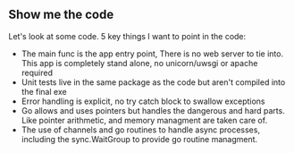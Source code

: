 ##  Show me the code

Let's look at some code. 5 key things I want to point in the code:

- The main func is the app entry point, There is no web server to tie into. This app is completely stand alone, no unicorn/uwsgi or apache required
- Unit tests live in the same package as the code but aren't compiled into the final exe
- Error handling is explicit, no try catch block to swallow exceptions
- Go allows and uses pointers but handles the dangerous and hard parts. Like pointer arithmetic, and memory managment are taken care of.
- The use of channels and go routines to handle async processes, including the sync.WaitGroup to provide go routine managment.
